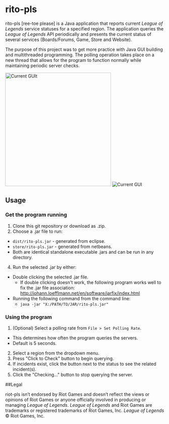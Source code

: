 # rito-pls
rito-pls [ree-toe please] is a Java application that reports current *League of Legends* service statuses for a specified region.  The application queries the *League of Legends* API periodically and presents the current status of several services (Boards/Forums, Game, Store and Website).

The purpose of this project was to get more practice with Java GUI building and multithreaded programming.  The polling operation takes place on a new thread that allows for the program to function normally while maintaining periodic server checks.

<img src="http://i.imgur.com/kdXiIhb.png" alt="Current GUIt" width="335px" height="358px">
<img src="http://i.imgur.com/fAcPYfP.png" alt="Current GUI">

## Usage

### Get the program running
1. Clone this git repository or download as .zip.
2. Choose a .jar file to run:
  * `dist/rito-pls.jar` - generated from eclipse.
  * `store/rito-pls.jar` - generated from netbeans.
  * Both are identical standalone executable .jars and can be run in any directory.
4. Run the selected .jar by either:
  * Double clicking the selected .jar file.
    * If double clicking doesn't work, the following program works well to fix the .jar file association:       http://johann.loefflmann.net/en/software/jarfix/index.html
  * Running the following command from the command line:
    * `java -jar "X:/PATH/TO/JAR/rito-pls.jar"`

### Using the program
1. (Optional) Select a polling rate from `File > Set Polling Rate`.
  * This determines how often the program queries the servers.
  * Default is 5 seconds.
2. Select a region from the dropdown menu.
3. Press "Click to Check" button to begin querying.
4. If incidents exist, click the button next to the status to see the related incident(s).
5. Click the "Checking..." button to stop querying the server.


##Legal

riot-pls isn’t endorsed by Riot Games and doesn’t reflect the views or opinions of Riot Games or
anyone officially involved in producing or managing *League of Legends*. *League of Legends* and Riot Games
are trademarks or registered trademarks of Riot Games, Inc. *League of Legends* © Riot Games, Inc.
